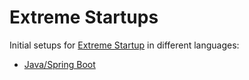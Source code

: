 # Extreme Startups
Initial setups for [Extreme Startup](https://github.com/rchatley/extreme_startup) in different languages:

* [Java/Spring Boot](./java)